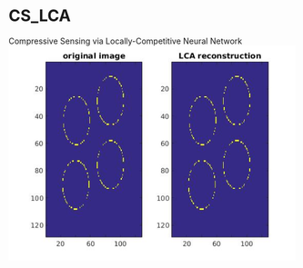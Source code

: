 # CS_LCA
Compressive Sensing via Locally-Competitive Neural Network
![alt tag](https://github.com/MichaelTeti/CS_LCA/blob/master/cs_lca.jpg)
